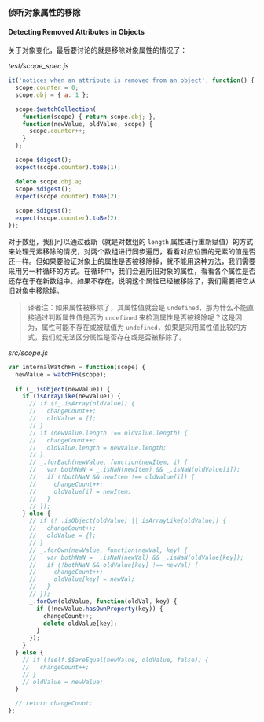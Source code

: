 ### 侦听对象属性的移除
#### Detecting Removed Attributes in Objects

关于对象变化，最后要讨论的就是移除对象属性的情况了：

_test/scope_spec.js_

```js
it('notices when an attribute is removed from an object', function() {
  scope.counter = 0;
  scope.obj = { a: 1 };

  scope.$watchCollection(
    function(scope) { return scope.obj; },
    function(newValue, oldValue, scope) {
      scope.counter++;
    }
  );

  scope.$digest();
  expect(scope.counter).toBe(1);

  delete scope.obj.a;
  scope.$digest();
  expect(scope.counter).toBe(2);
  
  scope.$digest();
  expect(scope.counter).toBe(2);
});
```

对于数组，我们可以通过截断（就是对数组的 `length` 属性进行重新赋值）的方式来处理元素移除的情况，对两个数组进行同步遍历，看看对应位置的元素的值是否还一样。但如果要验证对象上的属性是否被移除掉，就不能用这种方法，我们需要采用另一种循环的方式。在循环中，我们会遍历旧对象的属性，看看各个属性是否还存在于在新数组中。如果不存在，说明这个属性已经被移除了，我们需要把它从旧对象中移除掉。

> 译者注：如果属性被移除了，其属性值就会是 `undefined`，那为什么不能直接通过判断属性值是否为 `undefined` 来检测属性是否被移除呢？这是因为，属性可能不存在或被赋值为 `undefined`，如果是采用属性值比较的方式，我们就无法区分属性是否存在或是否被移除了。

_src/scope.js_

```js
var internalWatchFn = function(scope) {
  newValue = watchFn(scope);
  
  if (_.isObject(newValue)) {
    if (isArrayLike(newValue)) {
      // if (!_.isArray(oldValue)) {
      //   changeCount++;
      //   oldValue = [];
      // }
      // if (newValue.length !== oldValue.length) {
      //   changeCount++;
      //   oldValue.length = newValue.length;
      // }
      // _.forEach(newValue, function(newItem, i) {
      //   var bothNaN = _.isNaN(newItem) && _.isNaN(oldValue[i]);
      //   if (!bothNaN && newItem !== oldValue[i]) {
      //     changeCount++;
      //     oldValue[i] = newItem;
      //   }
      // });
    } else {
      // if (!_.isObject(oldValue) || isArrayLike(oldValue)) {
      //   changeCount++;
      //   oldValue = {};
      // }
      // _.forOwn(newValue, function(newVal, key) {
      //   var bothNaN = _.isNaN(newVal) && _.isNaN(oldValue[key]);
      //   if (!bothNaN && oldValue[key] !== newVal) {
      //     changeCount++;
      //     oldValue[key] = newVal;
      //   }
      // });
      _.forOwn(oldValue, function(oldVal, key) {
        if (!newValue.hasOwnProperty(key)) {
          changeCount++;
          delete oldValue[key];
        }
      });
    }
  } else {
    // if (!self.$$areEqual(newValue, oldValue, false)) {
    //   changeCount++;
    // }
    // oldValue = newValue;
  }

  // return changeCount;
};
```